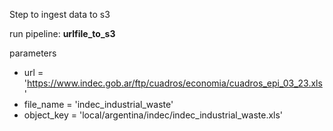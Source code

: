 Step to ingest data to s3

run pipeline: __urlfile_to_s3__

parameters
* url = 'https://www.indec.gob.ar/ftp/cuadros/economia/cuadros_epi_03_23.xls'
* file_name = 'indec_industrial_waste'
* object_key = 'local/argentina/indec/indec_industrial_waste.xls'
